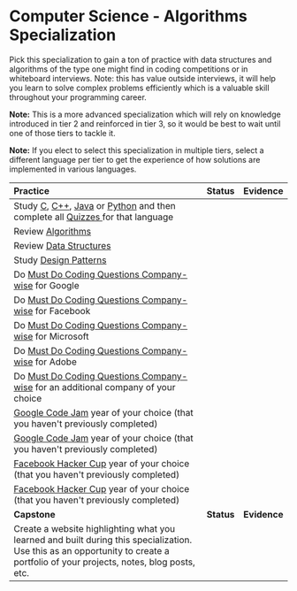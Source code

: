 # Computer Science - Algorithms Specialization

Pick this specialization to gain a ton of practice with data structures and algorithms of the type one might find in coding competitions or in whiteboard interviews. Note: this has value outside interviews, it will help you learn to solve complex problems efficiently which is a valuable skill throughout your programming career.

**Note:** This is a more advanced specialization which will rely on knowledge introduced in tier 2 and reinforced in tier 3, so it would be best to wait until one of those tiers to tackle it.

**Note:** If you elect to select this specialization in multiple tiers, select a different language per tier to get the experience of how solutions are implemented in various languages.

| **Practice**                                                                                                                                                                                                                                                                                                                                                    | **Status** | **Evidence** |
| :-------------------------------------------------------------------------------------------------------------------------------------------------------------------------------------------------------------------------------------------------------------------------------------------------------------------------------------------------------------- | :--------: | :----------: |
| Study [C](https://www.geeksforgeeks.org/c-programming-language/), [C++](https://www.geeksforgeeks.org/c-plus-plus/), [Java](https://www.geeksforgeeks.org/java/) or [Python](https://www.geeksforgeeks.org/python-programming-language/) and then complete all [Quizzes ](https://www.geeksforgeeks.org/quizzes-on-programming-languages-gq/) for that language |            |
| Review [Algorithms](https://www.geeksforgeeks.org/fundamentals-of-algorithms/)                                                                                                                                                                                                                                                                                  |            |
| Review [Data Structures](https://www.geeksforgeeks.org/data-structures/)                                                                                                                                                                                                                                                                                        |            |
| Study [Design Patterns](https://www.geeksforgeeks.org/software-design-patterns/)                                                                                                                                                                                                                                                                                |            |
| Do [Must Do Coding Questions Company-wise](https://www.geeksforgeeks.org/must-coding-questions-company-wise/) for Google                                                                                                                                                                                                                                        |            |
| Do [Must Do Coding Questions Company-wise](https://www.geeksforgeeks.org/must-coding-questions-company-wise/) for Facebook                                                                                                                                                                                                                                      |            |
| Do [Must Do Coding Questions Company-wise](https://www.geeksforgeeks.org/must-coding-questions-company-wise/) for Microsoft                                                                                                                                                                                                                                     |            |
| Do [Must Do Coding Questions Company-wise](https://www.geeksforgeeks.org/must-coding-questions-company-wise/) for Adobe                                                                                                                                                                                                                                         |            |
| Do [Must Do Coding Questions Company-wise](https://www.geeksforgeeks.org/must-coding-questions-company-wise/) for an additional company of your choice                                                                                                                                                                                                          |            |
| [Google Code Jam](https://codingcompetitions.withgoogle.com/codejam/archive) year of your choice (that you haven't previously completed)                                                                                                                                                                                                                        |            |
| [Google Code Jam](https://codingcompetitions.withgoogle.com/codejam/archive) year of your choice (that you haven't previously completed)                                                                                                                                                                                                                        |            |
| [Facebook Hacker Cup](https://www.facebook.com/hackercup/past_rounds/228440181128818/) year of your choice (that you haven't previously completed)                                                                                                                                                                                                              |            |
| [Facebook Hacker Cup](https://www.facebook.com/hackercup/past_rounds/228440181128818/) year of your choice (that you haven't previously completed)                                                                                                                                                                                                              |            |
| **Capstone**                                                                                                                                                                                                                                                                                                                                                    | **Status** | **Evidence** |
| Create a website highlighting what you learned and built during this specialization. Use this as an opportunity to create a portfolio of your projects, notes, blog posts, etc.                                                                                                                                                                                 |            |
